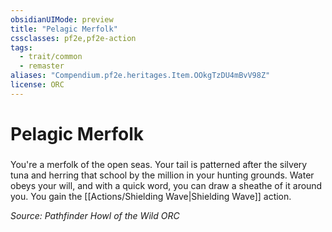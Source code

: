 ```yaml
---
obsidianUIMode: preview
title: "Pelagic Merfolk"
cssclasses: pf2e,pf2e-action
tags:
  - trait/common
  - remaster
aliases: "Compendium.pf2e.heritages.Item.OOkgTzDU4mBvV98Z"
license: ORC
---
```

# Pelagic Merfolk

### 






You're a merfolk of the open seas. Your tail is patterned after the silvery tuna and herring that school by the million in your hunting grounds. Water obeys your will, and with a quick word, you can draw a sheathe of it around you. You gain the [[Actions/Shielding Wave|Shielding Wave]] action.

*Source: Pathfinder Howl of the Wild*
*ORC*